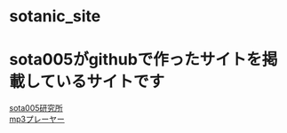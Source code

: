 # sotanic_site
<html>
  <head>
    <title>sotanic_site</title>
    <link rel='stylesheet' href='sota005_site_style.css' type='text/css'>
  </head>
  <body> 
    <h1>sota005がgithubで作ったサイトを掲載しているサイトです</h1>
    <a href="https://soutanic.github.io/sotanic.github.io/">sota005研究所</a>
    <br>
    <a href="https://soutanic.github.io/sopotify/">mp3プレーヤー</a>
  </body>
 </html>
